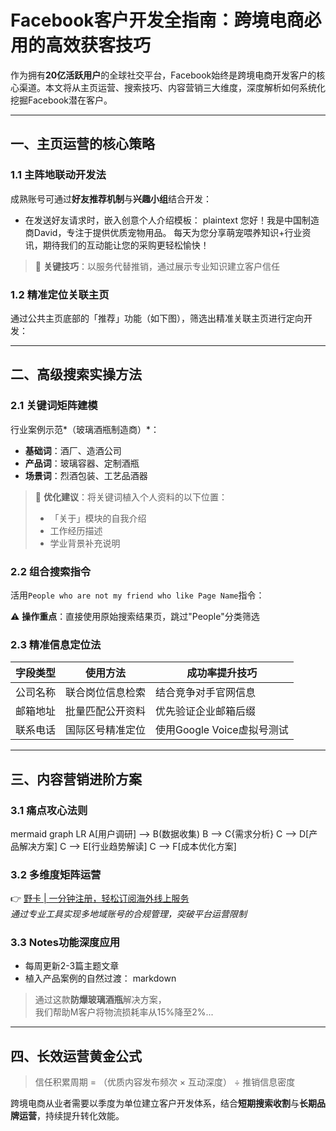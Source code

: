 # Facebook客户开发全指南：跨境电商必用的高效获客技巧

作为拥有**20亿活跃用户**的全球社交平台，Facebook始终是跨境电商开发客户的核心渠道。本文将从主页运营、搜索技巧、内容营销三大维度，深度解析如何系统化挖掘Facebook潜在客户。

---

## 一、主页运营的核心策略

### 1.1 主阵地联动开发法
成熟账号可通过**好友推荐机制**与**兴趣小组**结合开发：
- 在发送好友请求时，嵌入创意个人介绍模板：
plaintext
您好！我是中国制造商David，专注于提供优质宠物用品。 
每天为您分享萌宠喂养知识+行业资讯，期待我们的互动能让您的采购更轻松愉快！

> 🔑 **关键技巧**：以服务代替推销，通过展示专业知识建立客户信任

### 1.2 精准定位关联主页
通过公共主页底部的「推荐」功能（如下图），筛选出精准关联主页进行定向开发：


---

## 二、高级搜索实操方法

### 2.1 关键词矩阵建模
行业案例示范*（玻璃酒瓶制造商）*：
- **基础词**：酒厂、造酒公司
- **产品词**：玻璃容器、定制酒瓶
- **场景词**：烈酒包装、工艺品酒器

> 📌 **优化建议**：将关键词植入个人资料的以下位置：
> - 「关于」模块的自我介绍
> - 工作经历描述
> - 学业背景补充说明

### 2.2 组合搜索指令
活用`People who are not my friend who like Page Name`指令：


⚠️ **操作重点**：直接使用原始搜索结果页，跳过"People"分类筛选

### 2.3 精准信息定位法
| 字段类型 | 使用方法 | 成功率提升技巧 |
|---------|--------|---------------|
| 公司名称 | 联合岗位信息检索 | 结合竞争对手官网信息 |
| 邮箱地址 | 批量匹配公开资料 | 优先验证企业邮箱后缀 |
| 联系电话 | 国际区号精准定位 | 使用Google Voice虚拟号测试 |

---

## 三、内容营销进阶方案

### 3.1 痛点攻心法则
mermaid
graph LR
    A[用户调研] --> B(数据收集)
    B --> C{需求分析}
    C --> D[产品解决方案]
    C --> E[行业趋势解读]
    C --> F[成本优化方案]


### 3.2 多维度矩阵运营
👉 [野卡 | 一分钟注册，轻松订阅海外线上服务](https://bbtdd.com/yeka)  
*通过专业工具实现多地域账号的合规管理，突破平台运营限制*

### 3.3 Notes功能深度应用
- 每周更新2-3篇主题文章
- 植入产品案例的自然过渡：
markdown
> 通过这款**防爆玻璃酒瓶**解决方案，  
> 我们帮助M客户将物流损耗率从15%降至2%...


---

## 四、长效运营黄金公式
> 信任积累周期 = （优质内容发布频次 × 互动深度） ÷ 推销信息密度

跨境电商从业者需要以季度为单位建立客户开发体系，结合**短期搜索收割**与**长期品牌运营**，持续提升转化效能。